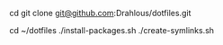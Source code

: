 cd
git clone git@github.com:Drahlous/dotfiles.git

cd ~/dotfiles
./install-packages.sh
./create-symlinks.sh



